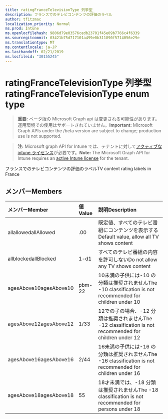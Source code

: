 ```yaml
---
title: ratingFranceTelevisionType 列挙型
description: フランスでのテレビコンテンツの評価のラベル
author: tfitzmac
localization_priority: Normal
ms.prod: Intune
ms.openlocfilehash: 9806d79e03576cedb23701f45e09b7766c4f6339
ms.sourcegitcommit: 03421b75d717101a499e0b311890f5714056e29e
ms.translationtype: MT
ms.contentlocale: ja-JP
ms.lasthandoff: 02/21/2019
ms.locfileid: "30155245"
---
```

# <a name="ratingfrancetelevisiontype-enum-type"></a><span data-ttu-id="9b07c-103">ratingFranceTelevisionType 列挙型</span><span class="sxs-lookup"><span data-stu-id="9b07c-103">ratingFranceTelevisionType enum type</span></span>

> <span data-ttu-id="9b07c-104">**重要:** ベータ版の Microsoft Graph api は変更される可能性があります。運用環境での使用はサポートされていません。</span><span class="sxs-lookup"><span data-stu-id="9b07c-104">**Important:** Microsoft Graph APIs under the /beta version are subject to change; production use is not supported.</span></span>

> <span data-ttu-id="9b07c-105">**注:** Microsoft graph API for Intune では、テナントに対して[アクティブな intune ライセンス](https://go.microsoft.com/fwlink/?linkid=839381)が必要です。</span><span class="sxs-lookup"><span data-stu-id="9b07c-105">**Note:** The Microsoft Graph API for Intune requires an [active Intune license](https://go.microsoft.com/fwlink/?linkid=839381) for the tenant.</span></span>

<span data-ttu-id="9b07c-106">フランスでのテレビコンテンツの評価のラベル</span><span class="sxs-lookup"><span data-stu-id="9b07c-106">TV content rating labels in France</span></span>

## <a name="members"></a><span data-ttu-id="9b07c-107">メンバー</span><span class="sxs-lookup"><span data-stu-id="9b07c-107">Members</span></span>
|<span data-ttu-id="9b07c-108">メンバー</span><span class="sxs-lookup"><span data-stu-id="9b07c-108">Member</span></span>|<span data-ttu-id="9b07c-109">値</span><span class="sxs-lookup"><span data-stu-id="9b07c-109">Value</span></span>|<span data-ttu-id="9b07c-110">説明</span><span class="sxs-lookup"><span data-stu-id="9b07c-110">Description</span></span>|
|:---|:---|:---|
|<span data-ttu-id="9b07c-111">allallowed</span><span class="sxs-lookup"><span data-stu-id="9b07c-111">allAllowed</span></span>|<span data-ttu-id="9b07c-112">.0</span><span class="sxs-lookup"><span data-stu-id="9b07c-112">0</span></span>|<span data-ttu-id="9b07c-113">既定値、すべてのテレビ番組にコンテンツを表示する</span><span class="sxs-lookup"><span data-stu-id="9b07c-113">Default value, allow all TV shows content</span></span>|
|<span data-ttu-id="9b07c-114">allblocked</span><span class="sxs-lookup"><span data-stu-id="9b07c-114">allBlocked</span></span>|<span data-ttu-id="9b07c-115">1-d</span><span class="sxs-lookup"><span data-stu-id="9b07c-115">1</span></span>|<span data-ttu-id="9b07c-116">すべてのテレビ番組の内容を許可しない</span><span class="sxs-lookup"><span data-stu-id="9b07c-116">Do not allow any TV shows content</span></span>|
|<span data-ttu-id="9b07c-117">agesAbove10</span><span class="sxs-lookup"><span data-stu-id="9b07c-117">agesAbove10</span></span>|<span data-ttu-id="9b07c-118">pbm-2</span><span class="sxs-lookup"><span data-stu-id="9b07c-118">2</span></span>|<span data-ttu-id="9b07c-119">10未満の子供には-10 の分類は推奨されません</span><span class="sxs-lookup"><span data-stu-id="9b07c-119">The -10 classification is not recommended for children under 10</span></span>|
|<span data-ttu-id="9b07c-120">agesAbove12</span><span class="sxs-lookup"><span data-stu-id="9b07c-120">agesAbove12</span></span>|<span data-ttu-id="9b07c-121">1/3</span><span class="sxs-lookup"><span data-stu-id="9b07c-121">3</span></span>|<span data-ttu-id="9b07c-122">12での子の場合、-12 分類は推奨されません</span><span class="sxs-lookup"><span data-stu-id="9b07c-122">The -12 classification is not recommended for children under 12</span></span>|
|<span data-ttu-id="9b07c-123">agesAbove16</span><span class="sxs-lookup"><span data-stu-id="9b07c-123">agesAbove16</span></span>|<span data-ttu-id="9b07c-124">2/4</span><span class="sxs-lookup"><span data-stu-id="9b07c-124">4</span></span>|<span data-ttu-id="9b07c-125">16未満の子供には-16 の分類は推奨されません</span><span class="sxs-lookup"><span data-stu-id="9b07c-125">The -16 classification is not recommended for children under 16</span></span>|
|<span data-ttu-id="9b07c-126">agesAbove18</span><span class="sxs-lookup"><span data-stu-id="9b07c-126">agesAbove18</span></span>|<span data-ttu-id="9b07c-127">5</span><span class="sxs-lookup"><span data-stu-id="9b07c-127">5</span></span>|<span data-ttu-id="9b07c-128">18才未満では、-18 分類は推奨されません</span><span class="sxs-lookup"><span data-stu-id="9b07c-128">The -18 classification is not recommended for persons under 18</span></span>|




